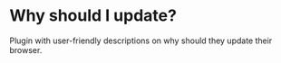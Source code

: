 # Why should I update?
Plugin with user-friendly descriptions on why should they update their browser.

